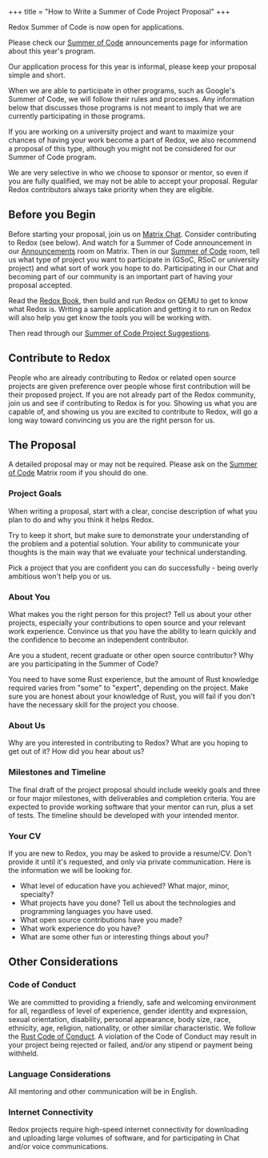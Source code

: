 +++
title = "How to Write a Summer of Code Project Proposal"
+++

Redox Summer of Code is now open for applications.

Please check our [Summer of Code](/rsoc) announcements page for information about this year's program.

Our application process for this year is informal, please keep your proposal simple and short.

When we are able to participate in other programs, such as Google's Summer of Code, we will follow their rules and processes.
Any information below that discusses those programs is not meant to imply that we are currently participating in those programs.

If you are working on a university project and want to maximize your chances of having your work become a part of Redox,
we also recommend a proposal of this type, although you might not be considered for our Summer of Code program.

We are very selective in who we choose to sponsor or mentor,
so even if you are fully qualified, we may not be able to accept your proposal.
Regular Redox contributors always take priority when they are eligible.

## Before you Begin

Before starting your proposal, join us on [Matrix Chat](https://matrix.to/#/#redox-join:matrix.org).
Consider contributing to Redox (see below).
And watch for a Summer of Code
announcement in our [Announcements](https://matrix.to/#/#redox-announcements:matrix.org)
room on Matrix.
Then in our [Summer of Code](https://matrix.to/#/#redox-soc:matrix.org) room,
tell us what type of project you want to participate in (GSoC, RSoC or university project) and what sort of work you hope to do.
Participating in our Chat and becoming part of our community is an important part of having your proposal accepted.

Read the [Redox Book](https://doc.redox-os.org/book/), then build and run Redox on QEMU to get to know what Redox is.
Writing a sample application and getting it to run on Redox will also help you get know the tools you will be working with.

Then read through our [Summer of Code Project Suggestions](/rsoc-project-suggestions).

## Contribute to Redox

People who are already contributing to Redox or related open source projects
are given preference over people whose first contribution will be their proposed project.
If you are not already part of the Redox community,
join us and see if contributing to Redox is for you.
Showing us what you are capable of,
and showing us you are excited to contribute to Redox,
will go a long way toward convincing us you are the right person for us.

## The Proposal

A detailed proposal may or may not be required.
Please ask on the [Summer of Code](https://matrix.to/#/#redox-soc:matrix.org) Matrix room if you should do one.

### Project Goals

When writing a proposal, start with a clear, concise description of what you plan to do and why you think it helps Redox.

Try to keep it short, but make sure to demonstrate your understanding of the problem and a potential solution.
Your ability to communicate your thoughts is the main way that we evaluate your technical understanding.

Pick a project that you are confident you can do successfully - being overly ambitious won't help you or us.

### About You

What makes you the right person for this project?
Tell us about your other projects, especially your contributions to open source and your relevant work experience.
Convince us that you have the ability to learn quickly and the confidence to become an independent contributor.

Are you a student, recent graduate or other open source contributor? Why are you participating in the Summer of Code?

You need to have some Rust experience, but the amount of Rust knowledge required varies from "some" to "expert",
depending on the project.
Make sure you are honest about your knowledge of Rust, you will fail if you don't have the necessary skill for the project you choose.

### About Us

Why are you interested in contributing to Redox?
What are you hoping to get out of it?
How did you hear about us?

### Milestones and Timeline

The final draft of the project proposal should include weekly goals
and three or four major milestones, with deliverables and completion criteria.
You are expected to provide working software that your mentor can run,
plus a set of tests.
The timeline should be developed with your intended mentor.

### Your CV

If you are new to Redox,
you may be asked to provide a resume/CV.
Don't provide it until it's requested,
and only via private communication.
Here is the information we will be looking for.

- What level of education have you achieved? What major, minor, specialty?
- What projects have you done? Tell us about the technologies and programming languages you have used.
- What open source contributions have you made?
- What work experience do you have?
- What are some other fun or interesting things about you?

## Other Considerations

### Code of Conduct

We are committed to providing a friendly, safe and welcoming environment for all, regardless of level of experience, gender identity and expression, sexual orientation, disability, personal appearance, body size, race, ethnicity, age, religion, nationality, or other similar characteristic.
We follow the [Rust Code of Conduct](https://www.rust-lang.org/policies/code-of-conduct). A violation of the Code of Conduct may result in your project being rejected or failed, and/or any stipend or payment being withheld.

### Language Considerations

All mentoring and other communication will be in English.

### Internet Connectivity

Redox projects require high-speed internet connectivity for downloading and uploading large volumes of software,
and for participating in Chat and/or voice communications.